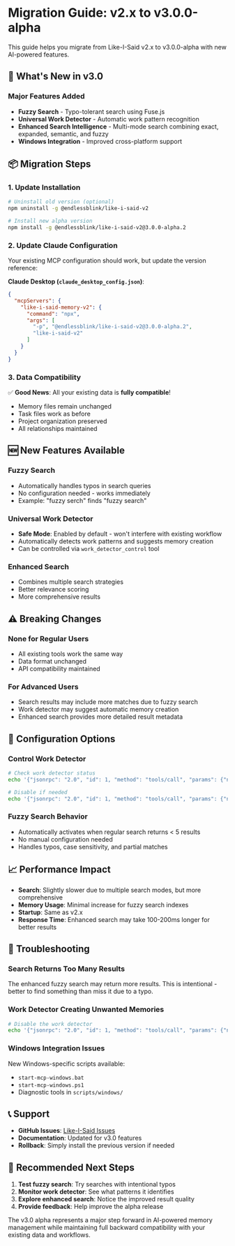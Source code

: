 # Migration Guide: v2.x to v3.0.0-alpha

This guide helps you migrate from Like-I-Said v2.x to v3.0.0-alpha with new AI-powered features.

## 🚀 What's New in v3.0

### Major Features Added
- **Fuzzy Search** - Typo-tolerant search using Fuse.js
- **Universal Work Detector** - Automatic work pattern recognition
- **Enhanced Search Intelligence** - Multi-mode search combining exact, expanded, semantic, and fuzzy
- **Windows Integration** - Improved cross-platform support

## 📦 Migration Steps

### 1. Update Installation

```bash
# Uninstall old version (optional)
npm uninstall -g @endlessblink/like-i-said-v2

# Install new alpha version
npm install -g @endlessblink/like-i-said-v2@3.0.0-alpha.2
```

### 2. Update Claude Configuration

Your existing MCP configuration should work, but update the version reference:

**Claude Desktop (`claude_desktop_config.json`)**:
```json
{
  "mcpServers": {
    "like-i-said-memory-v2": {
      "command": "npx",
      "args": [
        "-p", "@endlessblink/like-i-said-v2@3.0.0-alpha.2",
        "like-i-said-v2"
      ]
    }
  }
}
```

### 3. Data Compatibility

✅ **Good News**: All your existing data is **fully compatible**!
- Memory files remain unchanged
- Task files work as before
- Project organization preserved
- All relationships maintained

## 🆕 New Features Available

### Fuzzy Search
- Automatically handles typos in search queries
- No configuration needed - works immediately
- Example: "fuzzy serch" finds "fuzzy search"

### Universal Work Detector
- **Safe Mode**: Enabled by default - won't interfere with existing workflow
- Automatically detects work patterns and suggests memory creation
- Can be controlled via `work_detector_control` tool

### Enhanced Search
- Combines multiple search strategies
- Better relevance scoring
- More comprehensive results

## ⚠️ Breaking Changes

### None for Regular Users
- All existing tools work the same way
- Data format unchanged
- API compatibility maintained

### For Advanced Users
- Search results may include more matches due to fuzzy search
- Work detector may suggest automatic memory creation
- Enhanced search provides more detailed result metadata

## 🔧 Configuration Options

### Control Work Detector
```bash
# Check work detector status
echo '{"jsonrpc": "2.0", "id": 1, "method": "tools/call", "params": {"name": "work_detector_control", "arguments": {"action": "status"}}}' | node server-markdown.js

# Disable if needed
echo '{"jsonrpc": "2.0", "id": 1, "method": "tools/call", "params": {"name": "work_detector_control", "arguments": {"action": "disable"}}}' | node server-markdown.js
```

### Fuzzy Search Behavior
- Automatically activates when regular search returns < 5 results
- No manual configuration needed
- Handles typos, case sensitivity, and partial matches

## 📈 Performance Impact

- **Search**: Slightly slower due to multiple search modes, but more comprehensive
- **Memory Usage**: Minimal increase for fuzzy search indexes
- **Startup**: Same as v2.x
- **Response Time**: Enhanced search may take 100-200ms longer for better results

## 🐛 Troubleshooting

### Search Returns Too Many Results
The enhanced fuzzy search may return more results. This is intentional - better to find something than miss it due to a typo.

### Work Detector Creating Unwanted Memories
```bash
# Disable the work detector
echo '{"jsonrpc": "2.0", "id": 1, "method": "tools/call", "params": {"name": "work_detector_control", "arguments": {"action": "disable"}}}' | node server-markdown.js
```

### Windows Integration Issues
New Windows-specific scripts available:
- `start-mcp-windows.bat`
- `start-mcp-windows.ps1`
- Diagnostic tools in `scripts/windows/`

## 📞 Support

- **GitHub Issues**: [Like-I-Said Issues](https://github.com/endlessblink/Like-I-Said-memory-mcp-server/issues)
- **Documentation**: Updated for v3.0 features
- **Rollback**: Simply install the previous version if needed

## 🎯 Recommended Next Steps

1. **Test fuzzy search**: Try searches with intentional typos
2. **Monitor work detector**: See what patterns it identifies
3. **Explore enhanced search**: Notice the improved result quality
4. **Provide feedback**: Help improve the alpha release

The v3.0 alpha represents a major step forward in AI-powered memory management while maintaining full backward compatibility with your existing data and workflows.